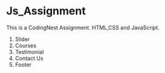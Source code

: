 # Js_Assignment
This is a CodingNest Assignment.
HTML,CSS and JavaScript.

1) Slider
2) Courses
3) Testimonial
4) Contact Us
5) Footer
